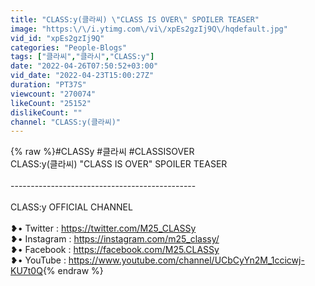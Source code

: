 ```yaml
---
title: "CLASS:y(클라씨) \"CLASS IS OVER\" SPOILER TEASER"
image: "https:\/\/i.ytimg.com\/vi\/xpEs2gzIj9Q\/hqdefault.jpg"
vid_id: "xpEs2gzIj9Q"
categories: "People-Blogs"
tags: ["클라씨","클라시","CLASS:y"]
date: "2022-04-26T07:50:52+03:00"
vid_date: "2022-04-23T15:00:27Z"
duration: "PT37S"
viewcount: "270074"
likeCount: "25152"
dislikeCount: ""
channel: "CLASS:y(클라씨)"
---
```

{% raw %}#CLASSy #클라씨 #CLASSISOVER<br />CLASS:y(클라씨) &quot;CLASS IS OVER&quot; SPOILER TEASER <br /><br />----------------------------------------------<br /><br />CLASS:y OFFICIAL CHANNEL <br /><br />❥• Twitter : <a rel="nofollow" target="blank" href="https://twitter.com/M25_CLASSy">https://twitter.com/M25_CLASSy</a><br />❥• Instagram : <a rel="nofollow" target="blank" href="https://instagram.com/m25_classy/">https://instagram.com/m25_classy/</a><br />❥• Facebook : <a rel="nofollow" target="blank" href="https://facebook.com/M25.CLASSy">https://facebook.com/M25.CLASSy</a><br />❥• YouTube : <a rel="nofollow" target="blank" href="https://www.youtube.com/channel/UCbCyYn2M_1ccicwj-KU7t0Q">https://www.youtube.com/channel/UCbCyYn2M_1ccicwj-KU7t0Q</a>{% endraw %}

